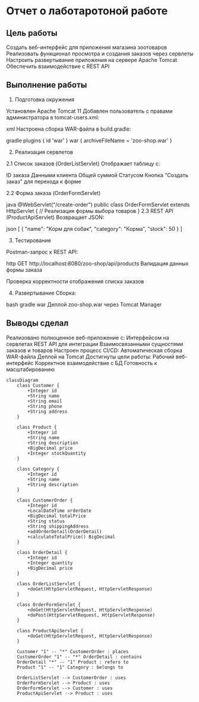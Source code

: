 # Отчет о лаботаротоной работе

## Цель работы
Создать веб-интерфейс для приложения магазина зоотоваров
Реализовать функционал просмотра и создания заказов через сервлеты
Настроить развертывание приложения на сервере Apache Tomcat
Обеспечить взаимодействие с REST API

## Выполнение работы

1. Подготовка окружения

Установлен Apache Tomcat 11
Добавлен пользователь с правами администратора в tomcat-users.xml:

xml
<user username="admin" password="admin" roles="manager-gui,admin-gui"/>
Настроена сборка WAR-файла в build.gradle:

gradle
plugins {
    id 'war'
}
war {
    archiveFileName = 'zoo-shop.war'
}

2. Реализация сервлетов

2.1 Список заказов (OrderListServlet)
Отображает таблицу с:

ID заказа
Данными клиента
Общей суммой
Статусом
Кнопка "Создать заказ" для перехода к форме

2.2 Форма заказа (OrderFormServlet)

java
@WebServlet("/create-order")
public class OrderFormServlet extends HttpServlet {
    // Реализация формы выбора товаров
}
2.3 REST API (ProductApiServlet)
Возвращает JSON:

json
[
  {
    "name": "Корм для собак",
    "category": "Корма",
    "stock": 50
  }
]

3. Тестирование

Postman-запрос к REST API:

http
GET http://localhost:8080/zoo-shop/api/products
Валидация данных формы заказа

Проверка корректности отображения списка заказов

4. Развертывание
Сборка:

bash
gradle war
Деплой zoo-shop.war через Tomcat Manager

## Выводы сделал
Реализовано полноценное веб-приложение с:
Интерфейсом на сервлетах
REST API для интеграции
Взаимосвязанными сущностями заказов и товаров
Настроен процесс CI/CD:
Автоматическая сборка WAR-файла
Деплой на Tomcat
Достигнуты цели работы:
Рабочий веб-интерфейс
Корректное взаимодействие с БД
Готовность к масштабированию

``` mermaid
classDiagram
    class Customer {
        +Integer id
        +String name
        +String email
        +String phone
        +String address
    }

    class Product {
        +Integer id
        +String name
        +String description
        +BigDecimal price
        +Integer stockQuantity
    }

    class Category {
        +Integer id
        +String name
        +String description
    }

    class CustomerOrder {
        +Integer id
        +LocalDateTime orderDate
        +BigDecimal totalPrice
        +String status
        +String shippingAddress
        +addOrderDetail(OrderDetail)
        +calculateTotalPrice() BigDecimal
    }

    class OrderDetail {
        +Integer id
        +Integer quantity
        +BigDecimal price
    }

    class OrderListServlet {
        +doGet(HttpServletRequest, HttpServletResponse)
    }

    class OrderFormServlet {
        +doGet(HttpServletRequest, HttpServletResponse)
        +doPost(HttpServletRequest, HttpServletResponse)
    }

    class ProductApiServlet {
        +doGet(HttpServletRequest, HttpServletResponse)
    }

    Customer "1" -- "*" CustomerOrder : places
    CustomerOrder "1" -- "*" OrderDetail : contains
    OrderDetail "*" -- "1" Product : refers to
    Product "1" -- "1" Category : belongs to
    
    OrderListServlet --> CustomerOrder : uses
    OrderFormServlet --> Product : uses
    OrderFormServlet --> Customer : uses
    ProductApiServlet --> Product : uses
```